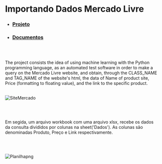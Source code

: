 <h1>Importando Dados Mercado Livre</h1>



-  ### <a href="https://github.com/PedroAtemRibeiro/DataImportMercadoLivre/blob/main/md/Projeto.md"> Projeto </a>

-  ### <a href="https://github.com/PedroAtemRibeiro/DataImportMercadoLivre/blob/main/md/Documentos.md"> Documentos </a>

  <br>
  <br>
  
 
The project consists the idea of using machine learning with the Python programming language, as an automated test software in order to make a query on the Mercado Livre website, and obtain, through the CLASS_NAME and TAG_NAME of the website's html, the data of Name of product site, Price (formatting to floating value),
and the link to the specific product.
  <br>
  <br>
 
![SiteMercado](https://user-images.githubusercontent.com/114637779/218005506-658a84a5-9e65-48e4-88e1-482094ee1637.png)


 

  <br><br>
  
 Em segida, um arquivo workbook com uma arquivo xlsx, recebe os dados da consulta divididos por colunas na sheet('Dados'). As colunas são denominadas Produto, Preço e Link respectivamente.
 

    
  <br><br>  
    
    
![Planilhapng](https://user-images.githubusercontent.com/114637779/218006478-12fca5d0-b487-45df-878a-e0ab65fe30c3.png)


  
